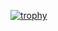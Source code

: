 [![trophy](https://github-profile-trophy.vercel.app/?username=kimkimkimkimkim)](https://github.com/ryo-ma/github-profile-trophy)
